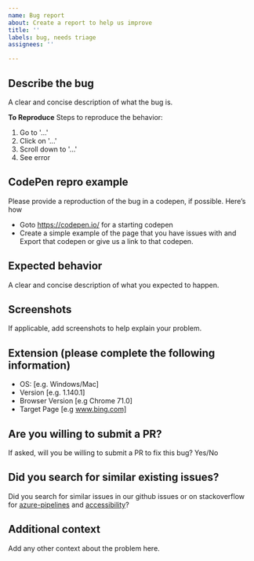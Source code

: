 ```yaml
---
name: Bug report
about: Create a report to help us improve
title: ''
labels: bug, needs triage
assignees: ''

---
```


## Describe the bug

A clear and concise description of what the bug is.

**To Reproduce**
Steps to reproduce the behavior:

1. Go to '...'
2. Click on '...'
3. Scroll down to '...'
4. See error

## CodePen repro example

Please provide a reproduction of the bug in a codepen, if possible. Here’s how

* Goto https://codepen.io/ for a starting codepen
* Create a simple example of the page that you have issues with and Export that codepen or give us a link to that codepen.

## Expected behavior

A clear and concise description of what you expected to happen.

## Screenshots

If applicable, add screenshots to help explain your problem.

## Extension (please complete the following information)

- OS: [e.g. Windows/Mac]
- Version [e.g. 1.140.1]
- Browser Version [e.g Chrome 71.0]
- Target Page [e.g www.bing.com]

## Are you willing to submit a PR?

If asked, will you be willing to submit a PR to fix this bug? Yes/No

## Did you search for similar existing issues?

Did you search for similar issues in our github issues or on stackoverflow for [azure-pipelines](https://stackoverflow.com/questions/tagged/azure-pipelines) and [accessibility](https://stackoverflow.com/questions/tagged/accessibility)?

## Additional context

Add any other context about the problem here.